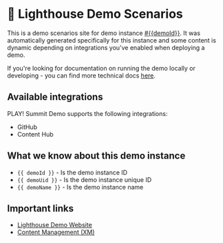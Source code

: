 # 📖 Lighthouse Demo Scenarios

This is a demo scenarios site for demo instance [#{{demoId}}](https://portal.sitecoredemo.com/instance/{{demoId}}). It was automatically generated specifically for this instance and some content is dynamic depending on integrations you've enabled when deploying a demo.

If you're looking for documentation on running the demo locally or developing - you can find more technical docs [here](https://github.com/Sitecore/Sitecore.Demo.Platform/blob/main/docs/Usage.md).

## Available integrations

PLAY! Summit Demo supports the following integrations:

- GitHub
- Content Hub

## What we know about this demo instance

- `{{ demoId }}` - Is the demo instance ID
- `{{ demoUid }}` - Is the demo instance unique ID
- `{{ demoName }}` - Is the demo instance name

## Important links

- [Lighthouse Demo Website](https://{{demoName}}.sitecoredemo.com)
- [Content Management (XM)](https://{{demoName}}-cm.sitecoredemo.com/sitecore)
